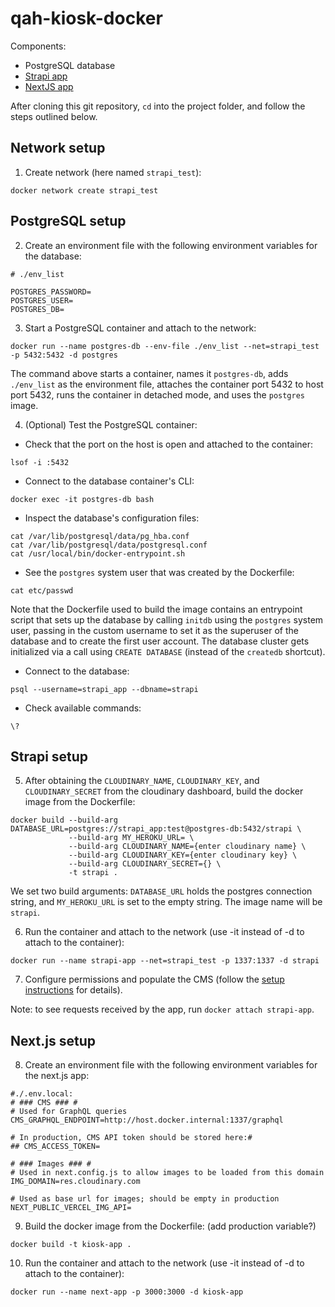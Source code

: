 # qah-kiosk-docker
Components:
- PostgreSQL database
- [Strapi app](https://github.com/natf17/kiosk-prd-demo)
- [NextJS app](https://github.com/natf17/nextjs-demo)

After cloning this git repository, `cd` into the project folder, and follow the steps outlined below.

## Network setup
1. Create network (here named `strapi_test`):
```shell
docker network create strapi_test
```

## PostgreSQL setup
2. Create an environment file with the following environment variables for the database:
```
# ./env_list

POSTGRES_PASSWORD=
POSTGRES_USER=
POSTGRES_DB=
```

3. Start a PostgreSQL container and attach to the network:
```shell
docker run --name postgres-db --env-file ./env_list --net=strapi_test -p 5432:5432 -d postgres
```
The command above starts a container, names it `postgres-db`, adds `./env_list` as the environment file, attaches the container port 5432 to host port 5432, runs the container in detached mode, and uses the `postgres` image.

4. (Optional) Test the PostgreSQL container:

- Check that the port on the host is open and attached to the container:
```shell
lsof -i :5432
```

- Connect to the database container's CLI:
```shell
docker exec -it postgres-db bash
```

- Inspect the database's configuration files:
```shell
cat /var/lib/postgresql/data/pg_hba.conf
cat /var/lib/postgresql/data/postgresql.conf
cat /usr/local/bin/docker-entrypoint.sh
```

- See the `postgres` system user that was created by the Dockerfile:
```shell
cat etc/passwd
```
Note that the Dockerfile used to build the image contains an entrypoint script that sets up the database by calling `initdb` using the `postgres` system user, passing in the custom username to set it as the superuser of the database and to create the first user account. The database cluster gets initialized via a call using `CREATE DATABASE` (instead of the `createdb` shortcut).

- Connect to the database:
```shell
psql --username=strapi_app --dbname=strapi
```

- Check available commands:
```shell
\?
```

## Strapi setup
5. After obtaining the `CLOUDINARY_NAME`, `CLOUDINARY_KEY`, and `CLOUDINARY_SECRET` from the cloudinary dashboard, build the docker image from the Dockerfile:
```shell
docker build --build-arg DATABASE_URL=postgres://strapi_app:test@postgres-db:5432/strapi \
             --build-arg MY_HEROKU_URL= \
             --build-arg CLOUDINARY_NAME={enter cloudinary name} \
             --build-arg CLOUDINARY_KEY={enter cloudinary key} \
             --build-arg CLOUDINARY_SECRET={} \
             -t strapi .
```
We set two build arguments: `DATABASE_URL` holds the postgres connection string, and `MY_HEROKU_URL` is set to the empty string. The image name will be `strapi`.

6. Run the container and attach to the network (use -it instead of -d to attach to the container):
```shell
docker run --name strapi-app --net=strapi_test -p 1337:1337 -d strapi
```
7. Configure permissions and populate the CMS (follow the [setup instructions](https://github.com/natf17/nextjs-demo/blob/main/setup-instructions.txt) for details).

Note: to see requests received by the app, run `docker attach strapi-app`.

## Next.js setup
8. Create an environment file with the following environment variables for the next.js app:
```
#./.env.local:
# ### CMS ### #
# Used for GraphQL queries
CMS_GRAPHQL_ENDPOINT=http://host.docker.internal:1337/graphql

# In production, CMS API token should be stored here:#
## CMS_ACCESS_TOKEN=

# ### Images ### #
# Used in next.config.js to allow images to be loaded from this domain
IMG_DOMAIN=res.cloudinary.com

# Used as base url for images; should be empty in production
NEXT_PUBLIC_VERCEL_IMG_API=

```
9. Build the docker image from the Dockerfile: (add production variable?)
```shell
docker build -t kiosk-app .
```

10. Run the container and attach to the network (use -it instead of -d to attach to the container):
```shell
docker run --name next-app -p 3000:3000 -d kiosk-app
```

